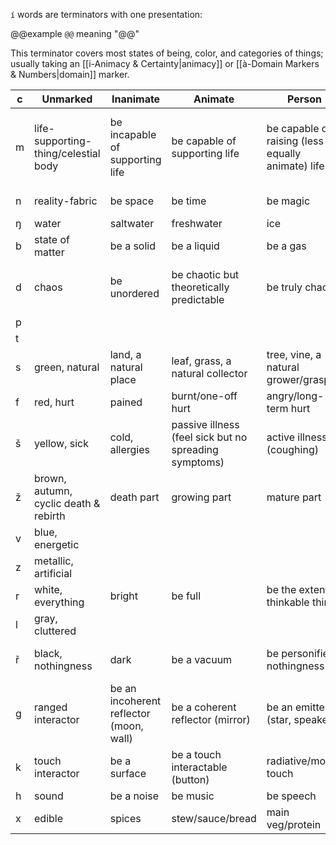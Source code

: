 `í` words are terminators with one presentation:

@@example
`@@` meaning "@@"

This terminator covers most states of being, color, and categories of things; usually taking an [[i-Animacy & Certainty|animacy]] or [[à-Domain Markers & Numbers|domain]] marker.

c | Unmarked | Inanimate | Animate | Person | Enigmatic
-|-|-|-|-|-
m | life-supporting-thing/celestial body | be incapable of supporting life | be capable of supporting life | be capable of raising (less to equally animate) life | be capable of creating life from nothing (genesis, stars)
n | reality-fabric | be space | be time | be magic | be that which Is
ŋ | water | saltwater | freshwater | ice | ???
b | state of matter | be a solid | be a liquid | be a gas | be a plasma
d | chaos | be unordered | be chaotic but theoretically predictable | be truly chaotic | be Unkowable Beyond Names
p | 
t | 
s | green, natural | land, a natural place | leaf, grass, a natural collector | tree, vine, a natural grower/grasper | mycilial network
f | red, hurt | pained | burnt/one-off hurt | angry/long-term hurt | ?  
š | yellow, sick | cold, allergies | passive illness (feel sick but no spreading symptoms) | active illness (coughing) | spiritual illness
ž | brown, autumn, cyclic death & rebirth | death part | growing part | mature part | that which is beyond the cycle
v | blue, energetic |  |
z | metallic, artificial |  |
r | white, everything | bright | be full | be the extent of thinkable things | be All That Is
l | gray, cluttered | 
ř | black, nothingness | dark | be a vacuum | be personified nothingness | be that which Is Not
g | ranged interactor | be an incoherent reflector (moon, wall) | be a coherent reflector (mirror) | be an emitter (star, speaker) | ? 
k | touch interactor | be a surface | be a touch interactable (button) | radiative/motive touch | ?
h | sound | be a noise | be music | be speech | ?
x | edible | spices | stew/sauce/bread | main veg/protein | ?